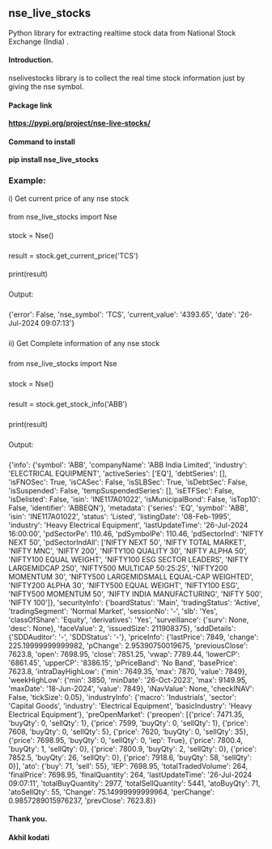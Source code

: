 ## nse_live_stocks

Python library for extracting realtime stock data from National Stock Exchange (India) .

#### Introduction.

nselivestocks library is to collect the real time stock information just by giving the nse symbol.

#### Package link  

**https://pypi.org/project/nse-live-stocks/**

#### Command to install 

**pip install nse_live_stocks**

### Example:

i) Get current price of any nse stock
####
from nse_live_stocks import Nse
####
stock = Nse()
###
result = stock.get_current_price('TCS')
####
print(result)
###
Output:
###
{'error': False, 'nse_symbol': 'TCS', 'current_value': '4393.65', 'date': '26-Jul-2024 09:07:13'}

###

ii) Get Complete information of any nse stock 
###
from nse_live_stocks import Nse
###
stock = Nse() 
###
result = stock.get_stock_info('ABB')
###
print(result)
###

Output:
###
{'info': {'symbol': 'ABB', 'companyName': 'ABB India Limited', 'industry': 'ELECTRICAL EQUIPMENT', 'activeSeries': ['EQ'], 'debtSeries': [], 'isFNOSec': True, 'isCASec': False, 'isSLBSec': True, 'isDebtSec': False, 'isSuspended': False, 'tempSuspendedSeries': [], 'isETFSec': False, 'isDelisted': False, 'isin': 'INE117A01022', 'isMunicipalBond': False, 'isTop10': False, 'identifier': 'ABBEQN'}, 'metadata': {'series': 'EQ', 'symbol': 'ABB', 'isin': 'INE117A01022', 'status': 'Listed', 'listingDate': '08-Feb-1995', 'industry': 'Heavy Electrical Equipment', 'lastUpdateTime': '26-Jul-2024 16:00:00', 'pdSectorPe': 110.46, 'pdSymbolPe': 110.46, 'pdSectorInd': 'NIFTY NEXT 50', 'pdSectorIndAll': ['NIFTY NEXT 50', 'NIFTY TOTAL MARKET', 'NIFTY MNC', 'NIFTY 200', 'NIFTY100 QUALITY 30', 'NIFTY ALPHA 50', 'NIFTY100 EQUAL WEIGHT', 'NIFTY100 ESG SECTOR LEADERS', 'NIFTY LARGEMIDCAP 250', 'NIFTY500 MULTICAP 50:25:25', 'NIFTY200 MOMENTUM 30', 'NIFTY500 LARGEMIDSMALL EQUAL-CAP WEIGHTED', 'NIFTY200 ALPHA 30', 'NIFTY500 EQUAL WEIGHT', 'NIFTY100 ESG', 'NIFTY500 MOMENTUM 50', 'NIFTY INDIA MANUFACTURING', 'NIFTY 500', 'NIFTY 100']}, 'securityInfo': {'boardStatus': 'Main', 'tradingStatus': 'Active', 'tradingSegment': 'Normal Market', 'sessionNo': '-', 'slb': 'Yes', 'classOfShare': 'Equity', 'derivatives': 'Yes', 'surveillance': {'surv': None, 'desc': None}, 'faceValue': 2, 'issuedSize': 211908375}, 'sddDetails': {'SDDAuditor': '-', 'SDDStatus': '-'}, 'priceInfo': {'lastPrice': 7849, 'change': 225.19999999999982, 'pChange': 2.95390750019675, 'previousClose': 7623.8, 'open': 7698.95, 'close': 7851.25, 'vwap': 7789.44, 'lowerCP': '6861.45', 'upperCP': '8386.15', 'pPriceBand': 'No Band', 'basePrice': 7623.8, 'intraDayHighLow': {'min': 7649.35, 'max': 7870, 'value': 7849}, 'weekHighLow': {'min': 3850, 'minDate': '26-Oct-2023', 'max': 9149.95, 'maxDate': '18-Jun-2024', 'value': 7849}, 'iNavValue': None, 'checkINAV': False, 'tickSize': 0.05}, 'industryInfo': {'macro': 'Industrials', 'sector': 'Capital Goods', 'industry': 'Electrical Equipment', 'basicIndustry': 'Heavy Electrical Equipment'}, 'preOpenMarket': {'preopen': [{'price': 7471.35, 'buyQty': 0, 'sellQty': 1}, {'price': 7599, 'buyQty': 0, 'sellQty': 1}, {'price': 7608, 'buyQty': 0, 'sellQty': 5}, {'price': 7620, 'buyQty': 0, 'sellQty': 35}, {'price': 7698.95, 'buyQty': 0, 'sellQty': 0, 'iep': True}, {'price': 7800.4, 'buyQty': 1, 'sellQty': 0}, {'price': 7800.9, 'buyQty': 2, 'sellQty': 0}, {'price': 7852.5, 'buyQty': 26, 'sellQty': 0}, {'price': 7918.6, 'buyQty': 58, 'sellQty': 0}], 'ato': {'buy': 71, 'sell': 55}, 'IEP': 7698.95, 'totalTradedVolume': 264, 'finalPrice': 7698.95, 'finalQuantity': 264, 'lastUpdateTime': '26-Jul-2024 09:07:11', 'totalBuyQuantity': 2977, 'totalSellQuantity': 5441, 'atoBuyQty': 71, 'atoSellQty': 55, 'Change': 75.14999999999964, 'perChange': 0.9857289015976237, 'prevClose': 7623.8}}

#### Thank you.
#### Akhil kodati








